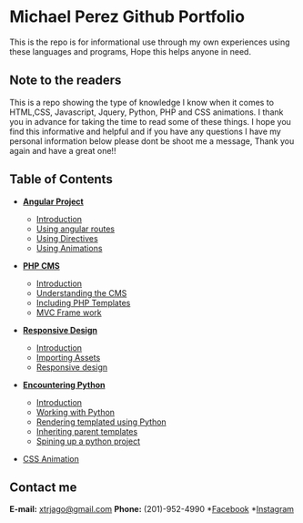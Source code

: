# Michael Perez Github Portfolio
This is the repo is for informational use through my own experiences using these languages and programs, Hope this helps anyone in need.

## Note to the readers
This is a repo showing the type of knowledge I know when it comes to HTML,CSS, Javascript, Jquery, Python, PHP and CSS animations. I thank you in advance for taking the time to read some of these things. I hope you find this informative and helpful and if you have any questions I have my personal information below please dont be shoot me a message, Thank you again and have a great one!!

## Table of Contents
* **[Angular Project](./bbaklava)** 
    * [Introduction](./bbaklava#introduction)
    * [Using angular routes](./bbaklava#angularRoutes)
    * [Using Directives](./bbaklava#usingDirectives)
    * [Using Animations](./bbaklava#animation)

* **[PHP CMS](./atlasRoofing)** 
    * [Introduction](./atlasRoofing#introduction)
    * [Understanding the CMS](./atlasRoofing#CMS)
    * [Including PHP Templates](./atlasRoofing#templates)
    * [MVC Frame work](./atlasRoofing#mvc)
    
* **[Responsive Design](./diversitech)** 
    * [Introduction](./diversitech#introduction)
    * [Importing Assets](./diversitech#assets)
    * [Responsive design](./diversitech#responsive)
    
* **[Encountering Python](./geniusPlaza)** 
    * [Introduction](./geniusPlaza#introduction)
    * [Working with Python](./geniusPlaza#python)
    * [Rendering templated using Python](./geniusPlaza#render)
    * [Inheriting parent templates](./geniusPlaza#inherit)
    * [Spining up a python project](./geniusPlaza#startupPython)
    
* [CSS Animation](./CSS-animation)

## Contact me
**E-mail:** xtrjago@gmail.com
**Phone:** (201)-952-4990
*[Facebook](https://www.facebook.com/michael.s.perez.10)
*[Instagram](https://www.instagram.com/kutekente)
